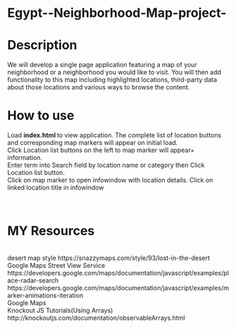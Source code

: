 # Egypt--Neighborhood-Map-project-
<h1>Description</h1>
We will develop a single page application featuring a map of your neighborhood or a neighborhood you would like to visit. You will then add functionality to this map including highlighted locations, third-party data about those locations and various ways to browse the content.
</br>


<h1>How to use</h1>
Load <strong>index.html </strong>to view application. The complete list of location buttons and corresponding map markers will appear on initial load.
<br>
Click Location list buttons on the left to  map marker will appear+ information.
<br>
Enter term into Search field  by location name or category then Click Location list button.
<br>
Click on map marker to open infowindow with location details. Click on linked location title in infowindow 
<br></br>
<br>

<h1>MY  Resources</h1>
</br>
desert map style 
https://snazzymaps.com/style/93/lost-in-the-desert
</br>
Google Maps Street View Service
https://developers.google.com/maps/documentation/javascript/examples/place-radar-search
https://developers.google.com/maps/documentation/javascript/examples/marker-animations-iteration

</br>
Google Maps
</br>
Knockout JS Tutorials(Using Arrays)
http://knockoutjs.com/documentation/observableArrays.html
</br>
</br>
